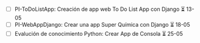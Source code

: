- [ ] PI-ToDoListApp: Creación de app web To Do List App con Django ⏳ 13-05
- [ ] PI-WebAppDjango: Crear una app Super Química con Django ⏳ 18-05
- [ ] Evalución de conocimiento Python: Crear App de Consola ⏳ 25-05 